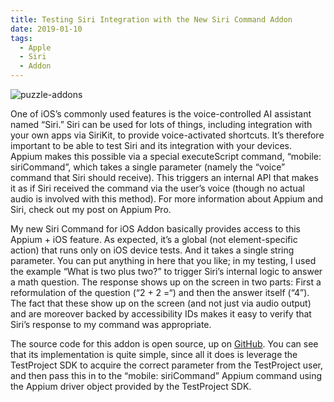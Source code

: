 ```yaml
---
title: Testing Siri Integration with the New Siri Command Addon
date: 2019-01-10
tags:
  - Apple
  - Siri
  - Addon
---
```


![puzzle-addons](https://blog.testproject.io/wp-content/uploads/2019/12/puzzle-addons.jpg)

One of iOS’s commonly used features is the voice-controlled AI assistant named “Siri.” Siri can be used for lots of things, including integration with your own apps via SiriKit, to provide voice-activated shortcuts. It’s therefore important to be able to test Siri and its integration with your devices. Appium makes this possible via a special executeScript command, “mobile: siriCommand”, which takes a single parameter (namely the “voice” command that Siri should receive). This triggers an internal API that makes it as if Siri received the command via the user’s voice (though no actual audio is involved with this method). For more information about Appium and Siri, check out my post on Appium Pro.

My new Siri Command for iOS Addon basically provides access to this Appium + iOS feature. As expected, it’s a global (not element-specific action) that runs only on iOS device tests. And it takes a single string parameter. You can put anything in here that you like; in my testing, I used the example “What is two plus two?” to trigger Siri’s internal logic to answer a math question. The response shows up on the screen in two parts: First a reformulation of the question (“2 + 2 =“) and then the answer itself (“4”). The fact that these show up on the screen (and not just via audio output) and are moreover backed by accessibility IDs makes it easy to verify that Siri’s response to my command was appropriate.

The source code for this addon is open source, up on [GitHub](https://github.com/testproject-io/addons/tree/master/siri). You can see that its implementation is quite simple, since all it does is leverage the TestProject SDK to acquire the correct parameter from the TestProject user, and then pass this in to the “mobile: siriCommand” Appium command using the Appium driver object provided by the TestProject SDK.
